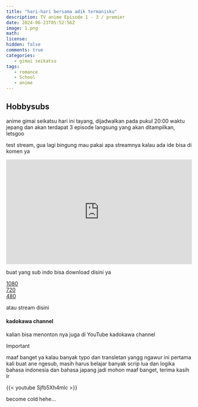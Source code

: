 ```yaml
---
title: "hari-hari bersama adik termanisku"
description: TV anime Episode 1 - 3 / premier 
date: 2024-06-23T05:52:56Z
image: 1.png
math: 
license: 
hidden: false
comments: true
categories: 
   - gimai seikatsu
tags:
   - romance
   - School
   - anime
---
```


## Hobbysubs 

anime gimai seikatsu hari ini tayang, dijadwalkan pada pukul 20:00 waktu jepang dan akan terdapat 3 episode langsung yang akan ditampilkan, letsgoo

test stream, gua lagi bingung mau pakai apa streamnya kalau ada ide bisa di komen ya

<div style="position: relative; padding-top: 56.25%; /* 16:9 aspect ratio */">
    <iframe src="https://drive.google.com/file/d/file/d/10qErSVCTDUxpam4A4R2g5vfzmFSHKNzG/preview" style="position: absolute; top: 0; left: 0; width: 100%; height: 100%;" allow="autoplay" frameborder="0" allowfullscreen></iframe>
</div>

buat yang sub indo bisa download disini ya

[1080](https://drive.google.com/file/d/10qErSVCTDUxpam4A4R2g5vfzmFSHKNzG/view?usp=drive_link)<br>
[720](https://drive.google.com/file/d/1bBW2DCvUvTxbxoYup53rVHCiRcXUvAtU/view?usp=drive_link) <br>
[480](https://drive.google.com/file/d/1QCtPOgMNSc-5zXaN0K6zDEonhX44HL5k/view?usp=drive_link) <br>

atau stream disini 

#### kadokawa channel 

kalian bisa menonton nya juga di YouTube kadokawa channel

> [!IMPORTANT]
> maaf banget ya kalau banyak typo dan transletan yangg ngawur
> ini pertama kali buat ane ngesub, masih harus belajar banyak scrip lua
> dan logika bahasa indonesia dan bahasa japang 
> jadi mohon maaf banget, terima kasih
> Ir


{{< youtube Sjfb5Xh4mlc >}}

become cold hehe...